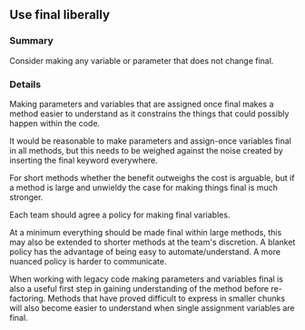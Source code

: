## Use final liberally

### Summary

Consider making any variable or parameter that does not change final. 

### Details

Making parameters and variables that are assigned once final makes a method easier to understand as it constrains the things that could possibly happen within the code.

It would be reasonable to make parameters and assign-once variables final in all methods, but this needs to be weighed against the noise created by inserting the final keyword everywhere.

For short methods whether the benefit outweighs the cost is arguable, but if a method is large and unwieldy the case for making things final is much stronger.

Each team should agree a policy for making final variables.

At a minimum everything should be made final within large methods, this may also be extended to shorter methods at the team's discretion. A blanket policy has the advantage of being easy to automate/understand. A more nuanced policy is harder to communicate.

When working with legacy code making parameters and variables final is also a useful first step in gaining understanding of the method before re-factoring. Methods that have proved difficult to express in smaller chunks will also become easier to understand when single assignment variables are final.

